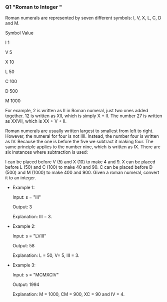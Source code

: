 ### Q1  "Roman to Integer "
Roman numerals are represented by seven different symbols: I, V, X, L, C, D and M.

Symbol       Value

I             1

V             5

X             10

L             50

C             100

D             500

M             1000

For example, 2 is written as II in Roman numeral, just two ones added together. 12 is written as XII, which is simply X + II. The number 27 is written as XXVII, which is XX + V + II.

Roman numerals are usually written largest to smallest from left to right. However, the numeral for four is not IIII. Instead, the number four is written as IV. Because the one is before the five we subtract it making four. The same principle applies to the number nine, which is written as IX. There are six instances where subtraction is used:

I can be placed before V (5) and X (10) to make 4 and 9. 
X can be placed before L (50) and C (100) to make 40 and 90. 
C can be placed before D (500) and M (1000) to make 400 and 900.
Given a roman numeral, convert it to an integer.

 

* Example 1: 

    Input: s = "III"

    Output: 3

    Explanation: III = 3.

* Example 2:

    Input: s = "LVIII"

    Output: 58

    Explanation: L = 50, V= 5, III = 3.

* Example 3:

    Input: s = "MCMXCIV"

    Output: 1994

    Explanation: M = 1000, CM = 900, XC = 90 and IV = 4.